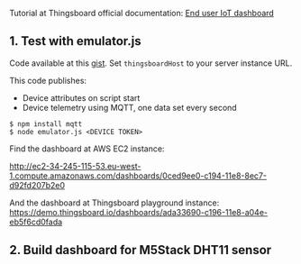 Tutorial at Thingsboard official documentation: [End user IoT dashboard](https://thingsboard.io/docs/user-guide/ui/users/)

## 1. Test with emulator.js

Code available at this [gist](https://gist.githubusercontent.com/ashvayka/4735c78541cebd26f3ed3d340743c697/raw/1466bfbdd112937aa4d567cf4b0c939dc90321f2/emulator.js).
Set ```thingsboardHost``` to your server instance URL.

This code publishes:
 - Device attributes on script start
 - Device telemetry using MQTT, one data set every second

```
$ npm install mqtt
$ node emulator.js <DEVICE TOKEN>
```

Find the dashboard at AWS EC2 instance:

http://ec2-34-245-115-53.eu-west-1.compute.amazonaws.com/dashboards/0ced9ee0-c194-11e8-8ec7-d92fd207b2e0

And the dashboard at Thingsboard playground instance:
https://demo.thingsboard.io/dashboards/ada33690-c196-11e8-a04e-eb5f6cd0fada

## 2. Build dashboard for M5Stack DHT11 sensor
